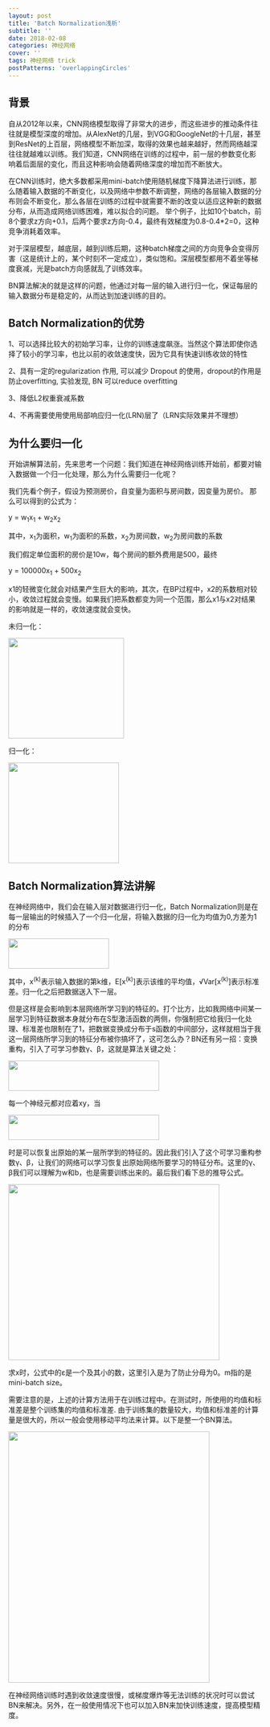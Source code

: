 ```yaml
---
layout: post
title: 'Batch Normalization浅析'
subtitle: ''
date: 2018-02-08
categories: 神经网络
cover: ''
tags: 神经网络 trick
postPatterns: 'overlappingCircles'
---
```



## 背景

自从2012年以来，CNN网络模型取得了非常大的进步，而这些进步的推动条件往往就是模型深度的增加。从AlexNet的几层，到VGG和GoogleNet的十几层，甚至到ResNet的上百层，网络模型不断加深，取得的效果也越来越好，然而网络越深往往就越难以训练。我们知道，CNN网络在训练的过程中，前一层的参数变化影响着后面层的变化，而且这种影响会随着网络深度的增加而不断放大。

在CNN训练时，绝大多数都采用mini-batch使用随机梯度下降算法进行训练，那么随着输入数据的不断变化，以及网络中参数不断调整，网络的各层输入数据的分布则会不断变化，那么各层在训练的过程中就需要不断的改变以适应这种新的数据分布，从而造成网络训练困难，难以拟合的问题。 举个例子，比如10个batch，前8个要求z方向+0.1，后两个要求z方向-0.4，最终有效梯度为0.8-0.4*2=0，这种竞争消耗着效率。

对于深层模型，越底层，越到训练后期，这种batch梯度之间的方向竞争会变得厉害（这是统计上的，某个时刻不一定成立），类似饱和。深层模型都用不着坐等梯度衰减，光是batch方向感就乱了训练效率。

BN算法解决的就是这样的问题，他通过对每一层的输入进行归一化，保证每层的输入数据分布是稳定的，从而达到加速训练的目的。

## Batch Normalization的优势

1、可以选择比较大的初始学习率，让你的训练速度飙涨。当然这个算法即使你选择了较小的学习率，也比以前的收敛速度快，因为它具有快速训练收敛的特性

2、具有一定的regularization 作用, 可以减少 Dropout 的使用，dropout的作用是防止overfitting, 实验发现, BN 可以reduce overfitting

3、降低L2权重衰减系数

4、不再需要使用使用局部响应归一化(LRN)层了（LRN实际效果并不理想）

## 为什么要归一化
开始讲解算法前，先来思考一个问题：我们知道在神经网络训练开始前，都要对输入数据做一个归一化处理，那么为什么需要归一化呢？

我们先看个例子，假设为预测房价，自变量为面积与房间数，因变量为房价。
那么可以得到的公式为：

y = w<sub>1</sub>x<sub>1</sub> + w<sub>2</sub>x<sub>2</sub>

其中，x<sub>1</sub>为面积，w<sub>1</sub>为面积的系数，x<sub>2</sub>为房间数，w<sub>2</sub>为房间数的系数

我们假定单位面积的房价是10w，每个房间的额外费用是500，最终

y = 100000x<sub>1</sub> + 500x<sub>2</sub>

x1的轻微变化就会对结果产生巨大的影响，其次，在BP过程中，x2的系数相对较小，收敛过程就会变慢。如果我们把系数都变为同一个范围，那么x1与x2对结果的影响就是一样的，收敛速度就会变快。

未归一化：

<img src="https://raw.githubusercontent.com/terrifyzhao/terrifyzhao.github.io/master/assets/img/2018-02-08-Batch%20Normalization%E6%B5%85%E6%9E%90/normalization1.jpg" width = "230" height="200"/>

归一化：

<img src="https://raw.githubusercontent.com/terrifyzhao/terrifyzhao.github.io/master/assets/img/2018-02-08-Batch%20Normalization%E6%B5%85%E6%9E%90/normalization2.jpg" width="220" height="200"/>

## Batch Normalization算法讲解
在神经网络中，我们会在输入层对数据进行归一化，Batch Normalization则是在每一层输出的时候插入了一个归一化层，将输入数据的归一化为均值为0,方差为1的分布

<img src="https://raw.githubusercontent.com/terrifyzhao/terrifyzhao.github.io/master/assets/img/2018-02-08-Batch%20Normalization%E6%B5%85%E6%9E%90/bn1.jpg" width="200" height="60"/>

其中，x<sup>(k)</sup>表示输入数据的第k维，E[x<sup>(k)</sup>]表示该维的平均值，&radic;Var[x<sup>(k)</sup>]表示标准差。归一化之后把数据送入下一层。

但是这样是会影响到本层网络所学习到的特征的。打个比方，比如我网络中间某一层学习到特征数据本身就分布在S型激活函数的两侧，你强制把它给我归一化处理、标准差也限制在了1，把数据变换成分布于s函数的中间部分，这样就相当于我这一层网络所学习到的特征分布被你搞坏了，这可怎么办？BN还有另一招：变换重构，引入了可学习参数γ、β，这就是算法关键之处：

<img src="https://raw.githubusercontent.com/terrifyzhao/terrifyzhao.github.io/master/assets/img/2018-02-08-Batch%20Normalization%E6%B5%85%E6%9E%90/bn2.jpg" width="300" height="60"/>

每一个神经元都对应着xy，当

<img src="https://raw.githubusercontent.com/terrifyzhao/terrifyzhao.github.io/master/assets/img/2018-02-08-Batch%20Normalization%E6%B5%85%E6%9E%90/bn3.jpg" width="300" height="50"/>

时是可以恢复出原始的某一层所学到的特征的。因此我们引入了这个可学习重构参数γ、β，让我们的网络可以学习恢复出原始网络所要学习的特征分布。这里的γ、β我们可以理解为w和b，也是需要训练出来的。最后我们看下总的推导公式。

<img src="https://raw.githubusercontent.com/terrifyzhao/terrifyzhao.github.io/master/assets/img/2018-02-08-Batch%20Normalization%E6%B5%85%E6%9E%90/batch_normalization_cover.jpg" width="420" height="350"/>

求x时，公式中的ε是一个及其小的数，这里引入是为了防止分母为0。m指的是mini-batch size。

需要注意的是，上述的计算方法用于在训练过程中。在测试时，所使用的均值和标准差是整个训练集的均值和标准差. 由于训练集的数量较大，均值和标准差的计算量是很大的，所以一般会使用移动平均法来计算。以下是整一个BN算法。

<img src="https://raw.githubusercontent.com/terrifyzhao/terrifyzhao.github.io/master/assets/img/2018-02-08-Batch%20Normalization%E6%B5%85%E6%9E%90/bn4.jpg" width="400" height="500"/>

在神经网络训练时遇到收敛速度很慢，或梯度爆炸等无法训练的状况时可以尝试BN来解决。另外，在一般使用情况下也可以加入BN来加快训练速度，提高模型精度。




